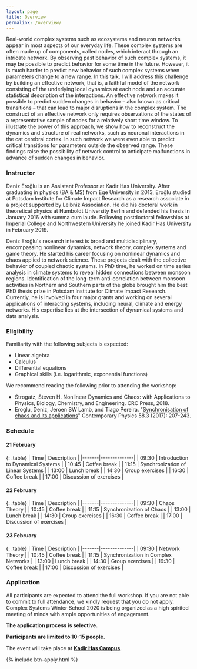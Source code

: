 ```yaml
---
layout: page
title: Overview
permalink: /overview/
---
```


Real-world complex systems such as ecosystems and neuron networks appear in most aspects of our everyday life. These complex systems are often made up of components, called nodes, which interact through an intricate network. By observing past behavior of such complex systems, it may be possible to predict behavior for some time in the future. However, it is much harder to predict new behavior of such complex systems when parameters change to a new range. In this talk, I will address this challenge by building an effective network, that is, a faithful model of the network consisting of the underlying local dynamics at each node and an accurate statistical description of the interactions. An effective network makes it possible to predict sudden changes in behavior – also known as critical transitions – that can lead to major disruptions in the complex system. The construct of an effective network only requires observations of the states of a representative sample of nodes for a relatively short time window. To illustrate the power of this approach, we show how to reconstruct the dynamics and structure of real networks, such as neuronal interactions in the cat cerebral cortex. In such network we were even able to predict critical transitions for parameters outside the observed range. These findings raise the possibility of network control to anticipate malfunctions in advance of sudden changes in behavior.

### Instructor

Deniz Eroğlu is an Assistant Professor at Kadir Has University. After graduating in physics (BA & MS) from Ege University in 2013, Eroğlu studied at Potsdam Institute for Climate Impact Research as a research associate in a project supported by Leibniz Association. He did his doctoral work in theoretical physics at Humboldt University Berlin and defended his thesis in January 2016 with summa cum laude. Following  postdoctoral fellowships at Imperial College and Northwestern University he joined Kadir Has University in February  2019.

Deniz Eroğlu's research interest is broad and multidisciplinary, encompassing nonlinear dynamics, network theory, complex systems and game theory. He started his career focusing on nonlinear dynamics and chaos applied to network science. These projects dealt with the collective behavior of coupled chaotic systems. In PhD time, he worked on time series analysis in climate systems to reveal hidden connections between monsoon regions.  Identification of the long-term anti-correlation between monsoon activities in Northern and Southern parts of the globe brought him the best PhD thesis prize in Potsdam Institute for Climate Impact Research. Currently, he is involved in four major grants and working on several applications of interacting systems, including neural, climate and energy networks. His expertise lies at the intersection of dynamical systems and data analysis.

### Eligibility

Familiarity with the following subjects is expected:

* Linear algebra
* Calculus
* Differential equations
* Graphical skills (i.e. logarithmic, exponential functions)

We recommend reading the following prior to attending the workshop:
* Strogatz, Steven H. Nonlinear Dynamics and Chaos: with Applications to Physics, Biology, Chemistry, and Engineering. CRC Press, 2018.
* Eroglu, Deniz, Jeroen SW Lamb, and Tiago Pereira. "[Synchronisation of chaos and its applications](http://conteudo.icmc.usp.br/pessoas/tiago/index.html/assets/synchronisation-of-chaos-and-its-applications.pdf)" Contemporary Physics 58.3 (2017): 207-243.

### Schedule

#### 21 February

{: .table}
| Time  | Description  |
|-------|--------------|
| 09:30 | Introduction to Dynamical Systems |
| 10:45 | Coffee break |
| 11:15 | Synchronization of Linear Systems |
| 13:00 | Lunch break |
| 14:30 | Group exercises |
| 16:30 | Coffee break |
| 17:00 | Discussion of exercises |

#### 22 February

{: .table}
| Time  | Description  |
|-------|--------------|
| 09:30 | Chaos Theory |
| 10:45 | Coffee break |
| 11:15 | Synchronization of Chaos |
| 13:00 | Lunch break |
| 14:30 | Group exercises |
| 16:30 | Coffee break |
| 17:00 | Discussion of exercises |

#### 23 February

{: .table}
| Time  | Description  |
|-------|--------------|
| 09:30 | Network Theory |
| 10:45 | Coffee break |
| 11:15 | Synchronization in Complex Networks |
| 13:00 | Lunch break |
| 14:30 | Group exercises |
| 16:30 | Coffee break |
| 17:00 | Discussion of exercises |

### Application

All participants are expected to attend the full workshop. If you are not able to commit to full attendance, we kindly request that you do not apply. Complex Systems Winter School 2020 is being organized as a high spirited meeting of minds with ample opportunities of engagement.

**The application process is selective.**

**Participants are limited to 10-15 people.**

The event will take place at **[Kadir Has Campus](https://khas.edu.tr/en/about-us-university/contact-us)**.

{% include btn-apply.html %}
